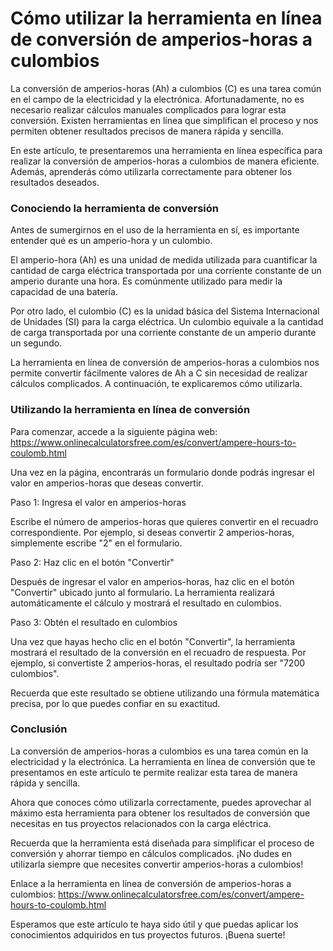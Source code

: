 Cómo utilizar la herramienta en línea de conversión de amperios-horas a culombios
=================================================================================

La conversión de amperios-horas (Ah) a culombios (C) es una tarea común en el campo de la electricidad y la electrónica. Afortunadamente, no es necesario realizar cálculos manuales complicados para lograr esta conversión. Existen herramientas en línea que simplifican el proceso y nos permiten obtener resultados precisos de manera rápida y sencilla.

En este artículo, te presentaremos una herramienta en línea específica para realizar la conversión de amperios-horas a culombios de manera eficiente. Además, aprenderás cómo utilizarla correctamente para obtener los resultados deseados.

### Conociendo la herramienta de conversión

Antes de sumergirnos en el uso de la herramienta en sí, es importante entender qué es un amperio-hora y un culombio.

El amperio-hora (Ah) es una unidad de medida utilizada para cuantificar la cantidad de carga eléctrica transportada por una corriente constante de un amperio durante una hora. Es comúnmente utilizado para medir la capacidad de una batería.

Por otro lado, el culombio (C) es la unidad básica del Sistema Internacional de Unidades (SI) para la carga eléctrica. Un culombio equivale a la cantidad de carga transportada por una corriente constante de un amperio durante un segundo.

La herramienta en línea de conversión de amperios-horas a culombios nos permite convertir fácilmente valores de Ah a C sin necesidad de realizar cálculos complicados. A continuación, te explicaremos cómo utilizarla.

### Utilizando la herramienta en línea de conversión

Para comenzar, accede a la siguiente página web: <https://www.onlinecalculatorsfree.com/es/convert/ampere-hours-to-coulomb.html>

Una vez en la página, encontrarás un formulario donde podrás ingresar el valor en amperios-horas que deseas convertir.

Paso 1: Ingresa el valor en amperios-horas

Escribe el número de amperios-horas que quieres convertir en el recuadro correspondiente. Por ejemplo, si deseas convertir 2 amperios-horas, simplemente escribe "2" en el formulario.

Paso 2: Haz clic en el botón "Convertir"

Después de ingresar el valor en amperios-horas, haz clic en el botón "Convertir" ubicado junto al formulario. La herramienta realizará automáticamente el cálculo y mostrará el resultado en culombios.

Paso 3: Obtén el resultado en culombios

Una vez que hayas hecho clic en el botón "Convertir", la herramienta mostrará el resultado de la conversión en el recuadro de respuesta. Por ejemplo, si convertiste 2 amperios-horas, el resultado podría ser "7200 culombios".

Recuerda que este resultado se obtiene utilizando una fórmula matemática precisa, por lo que puedes confiar en su exactitud.

### Conclusión

La conversión de amperios-horas a culombios es una tarea común en la electricidad y la electrónica. La herramienta en línea de conversión que te presentamos en este artículo te permite realizar esta tarea de manera rápida y sencilla.

Ahora que conoces cómo utilizarla correctamente, puedes aprovechar al máximo esta herramienta para obtener los resultados de conversión que necesitas en tus proyectos relacionados con la carga eléctrica.

Recuerda que la herramienta está diseñada para simplificar el proceso de conversión y ahorrar tiempo en cálculos complicados. ¡No dudes en utilizarla siempre que necesites convertir amperios-horas a culombios!

Enlace a la herramienta en línea de conversión de amperios-horas a culombios: <https://www.onlinecalculatorsfree.com/es/convert/ampere-hours-to-coulomb.html>

Esperamos que este artículo te haya sido útil y que puedas aplicar los conocimientos adquiridos en tus proyectos futuros. ¡Buena suerte!